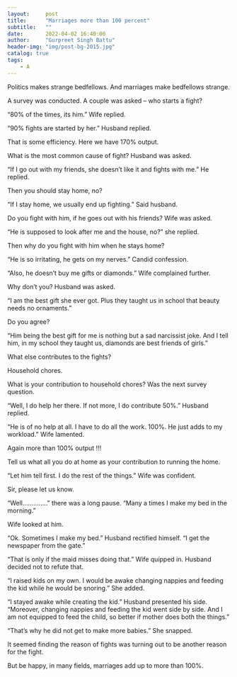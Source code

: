 ```yaml
---
layout:     post
title:      "Marriages more than 100 percent"
subtitle:   ""
date:       2022-04-02 16:40:00
author:     "Gurpreet Singh Battu"
header-img: "img/post-bg-2015.jpg"
catalog: true
tags:
    - A
---
```


Politics makes strange bedfellows. And marriages make bedfellows strange.

A survey was conducted. A couple was asked – who starts a fight?

“80% of the times, its him.” Wife replied.

“90% fights are started by her.” Husband replied.

That is some efficiency. Here we have 170% output.

What is the most common cause of fight? Husband was asked.

“If I go out with my friends, she doesn’t like it and fights with me.” He replied.

Then you should stay home, no?

“If I stay home, we usually end up fighting.” Said husband.

Do you fight with him, if he goes out with his friends? Wife was asked.

“He is supposed to look after me and the house, no?” she replied.

Then why do you fight with him when he stays home?

“He is so irritating, he gets on my nerves.” Candid confession.

“Also, he doesn’t buy me gifts or diamonds.” Wife complained further.

Why don’t you? Husband was asked.

“I am the best gift she ever got. Plus they taught us in school that beauty needs no ornaments.”

Do you agree?

“Him being the best gift for me is nothing but a sad narcissist joke. And I tell him, in my school they taught us, diamonds are best friends of girls.”

What else contributes to the fights?

Household chores.

What is your contribution to household chores? Was the next survey question.

“Well, I do help her there. If not more, I do contribute 50%.” Husband replied.

“He is of no help at all. I have to do all the work. 100%. He just adds to my workload.” Wife lamented.

Again more than 100% output !!!

Tell us what all you do at home as your contribution to running the home.

“Let him tell first. I do the rest of the things.” Wife was confident.

Sir, please let us know.

“Well…………..” there was a long pause. “Many a times I make my bed in the morning.”

Wife looked at him.

“Ok. Sometimes I make my bed.” Husband rectified himself. “I get the newspaper from the gate.”

“That is only if the maid misses doing that.” Wife quipped in. Husband decided not to refute that.

“I raised kids on my own. I would be awake changing nappies and feeding the kid while he would be snoring.” She added.

“I stayed awake while creating the kid.” Husband presented his side. “Moreover, changing nappies and feeding the kid went side by side. And I am not equipped to feed the child, so better if mother does both the things.”

“That’s why he did not get to make more babies.” She snapped.

It seemed finding the reason of fights was turning out to be another reason for the fight.

But be happy, in many fields, marriages add up to more than 100%.
